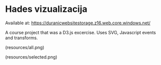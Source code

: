 # Hades vizualizacija

Available at: https://duranicwebsitestorage.z16.web.core.windows.net/

A course project that was a D3.js excercise. Uses SVG, Javascript events and transforms.

(resources/all.png)

(resources/selected.png) 